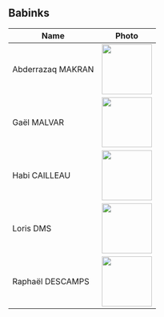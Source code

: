 ## Babinks
| Name            | Photo             | 
|-----------------|-------------------|
| Abderrazaq MAKRAN  | <img src="https://avatars.githubusercontent.com/u/145991267?v=4" width="100px"> | 
| Gaël MALVAR | <img src="https://avatars.githubusercontent.com/u/146000851?v=4" width="100px"> | 
|  Habi CAILLEAU | <img src="https://avatars.githubusercontent.com/u/145991425?v=4 " width="100px"> | 
| Loris DMS  | <img src="https://avatars.githubusercontent.com/u/146005121?v=4" width="100px"> | 
| Raphaël DESCAMPS| <img src="https://avatars.githubusercontent.com/u/145991387?v=4" width="100px"> | 

